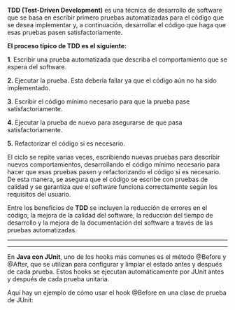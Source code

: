 **TDD (Test-Driven Development)** es una técnica de desarrollo de software que se basa en escribir primero pruebas automatizadas para el código que se desea implementar y, a continuación, desarrollar el código que haga que esas pruebas pasen satisfactoriamente.

**El proceso típico de TDD es el siguiente:**

**1**.  Escribir una prueba automatizada que describa el comportamiento que se espera del software.

**2.**  Ejecutar la prueba. Esta debería fallar ya que el código aún no ha sido implementado.

**3**.  Escribir el código mínimo necesario para que la prueba pase satisfactoriamente.

**4.**  Ejecutar la prueba de nuevo para asegurarse de que pasa satisfactoriamente.

**5.**  Refactorizar el código si es necesario.

El ciclo se repite varias veces, escribiendo nuevas pruebas para describir nuevos comportamientos, desarrollando el código mínimo necesario para hacer que esas pruebas pasen y refactorizando el código si es necesario. De esta manera, se asegura que el código se escribe con pruebas de calidad y se garantiza que el software funciona correctamente según los requisitos del usuario.

Entre los beneficios de **TDD** se incluyen la reducción de errores en el código, la mejora de la calidad del software, la reducción del tiempo de desarrollo y la mejora de la documentación del software a través de las pruebas automatizadas.


----------------------------------------------------------------------------------------------------------------------------
----------------------------------------------------------------------------------------------------------------------------

En **Java con JUnit**, uno de los hooks más comunes es el método @Before y @After, que se utilizan para configurar y limpiar el estado antes y después de cada prueba. Estos hooks se ejecutan automáticamente por JUnit antes y después de cada prueba unitaria.

Aquí hay un ejemplo de cómo usar el hook @Before en una clase de prueba de JUnit: